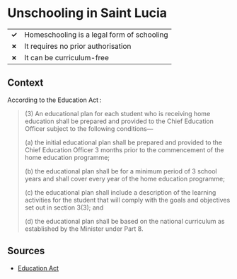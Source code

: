 # Unschooling in Saint Lucia
| | |
|-|-|
| __✓__ | Homeschooling is a legal form of schooling |
| __✗__ | It requires no prior authorisation |
| __✗__ | It can be curriculum-free |

## Context

According to the Education Act :

> (3) An educational plan for each student who is receiving home education shall be prepared and provided
> to the Chief Education Officer subject to the following conditions—
>
> (a) the initial educational plan shall be prepared and provided to the Chief Education Officer 3 months prior to the commencement
> of the home education programme;
> 
> (b) the educational plan shall be for a minimum period of 3 school years and shall cover every year of the home education programme;
> 
> (c) the educational plan shall include a description of the learning activities for the student that will comply with the goals
> and objectives set out in section 3(3); and
> 
> (d) the educational plan shall be based on the national curriculum as established by the Minister under Part 8.

## Sources

* [Education Act](https://www.education.gov.lc/wp-content/uploads/2020/01/Education-Act-Cap.18.01.pdf)
